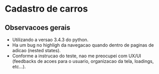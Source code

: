 Cadastro de carros
===================

Observacoes gerais
-------------------

- Utilizando a versao 3.4.3 do python.
- Ha um bug no highligh da navegacao quando dentro de paginas de adicao (nested states).
- Conforme a instrucao do teste, nao me preocupei com UX/UI (feedbacks de acoes para o usuario, organizacao da tela, loadings, etc...).
